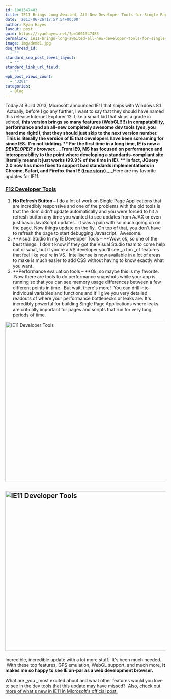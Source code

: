 ```yaml
---
id: 1001347483
title: IE11 Brings Long-Awaited, All-New Developer Tools for Single Page Apps
date: '2013-06-26T17:57:54+00:00'
author: Ryan Hayes
layout: post
guid: https://ryanhayes.net/?p=1001347483
permalink: ie11-brings-long-awaited-all-new-developer-tools-for-single-page-apps/
image: img/demo1.jpg
dsq_thread_id:
  - ""
standard_seo_post_level_layout:
  - ""
standard_link_url_field:
  - ""
wpb_post_views_count:
  - "3281"
categories:
  - Blog
---
```

Today at Build 2013, Microsoft announced IE11 that ships with Windows 8.1.  Actually, before I go any further, I want to say that they should have named this release Internet Explorer 12. Like a smart kid that skips a grade in school, **this version brings so many features (WebGL!!!!) in compatability, performance and an all-new completely awesome dev tools (yes, you heard me right!), that they should just skip to the next version number.  **This is literally the version of IE that developers have been screaming for since IE8.  I'm not kidding. ** For the first time in a long time, IE is now a _DEVELOPER's browser._**_ _From IE9, MS has focused on performance and interoperability to the point where developing a standards-compliant site literally means it just works (99.9% of the time in IE). ** In fact, JQuery 2.0 now has more fixes to support bad standards implementations in Chrome, Safari, and Firefox than IE ([true story](https://blog.jquery.com/2013/01/14/the-state-of-jquery-2013/)).**_ _Here are my favorite updates for IE11:<!--more-->

### [F12 Developer Tools](https://msdn.microsoft.com/en-US/library/ie/bg182632(v=vs.85))

  1. <span style="line-height: 13px;"><b>No Refresh Button &#8211; </b>I do a lot of work on Single Page Applications that are incredibly responsive and one of the problems with the old tools is that the dom didn't update automatically and you were forced to hit a refresh button any time you wanted to see updates from AJAX or even just basic JavaScript updates.  It was a pain with so much going on on the page. Now things update on the fly.  On top of that, you don't have to refresh the page to start debugging Javascript.  Awesome.</span>
  2. **Visual Studio In my IE Developer Tools &#8211; **Wow, ok, so one of the best things.  I don't know if they got the Visual Studio team to come help out or what, but if you're a VS developer you'll see _a ton _of features that feel like you're in VS.  Intellisense is now available in a lot of areas to make is much easier to add CSS without having to know exactly what you want.
  3. **Performance evaluation tools &#8211; **Ok, so maybe this is my favorite.  Now there are tools to do performance snapshots while your app is running so that you can see memory usage differences between a few different points in time.  But wait, there's more!  You can drill into individual variables and functions and it'll give you very detailed readouts of where your performance bottlenecks or leaks are. It's incredibly powerful for building Single Page Applications where leaks are critically important for pages and scripts that run for very long periods of time.

[<img class="alignnone size-full wp-image-1001347488" alt="IE11 Developer Tools" src="https://res.cloudinary.com/ryanhayes-net/image/upload/v1382116574/IC666321_drlrxz.png" width="735" height="500" />](https://res.cloudinary.com/ryanhayes-net/image/upload/v1382116574/IC666321_drlrxz.png)

## [<img class="alignnone size-full wp-image-1001347485" alt="IE11 Developer Tools" src="https://res.cloudinary.com/ryanhayes-net/image/upload/v1382116575/IC6663221_nv7qzv.png" width="735" height="500" />](https://res.cloudinary.com/ryanhayes-net/image/upload/v1382116575/IC6663221_nv7qzv.png)

Incredible, incredible update with a lot more stuff.  It's been much needed.  With these top features, GPS emulation, WebGL support, and much more, **it makes me so happy to see IE on-par as a web development browser.**

What are _you _most excited about and what other features would you love to see in the dev tools that this update may have missed?  [Also, check out more of what's new in IE11 in Microsoft's official post.](https://msdn.microsoft.com/en-US/library/ie/bg182625(v=vs.85))
